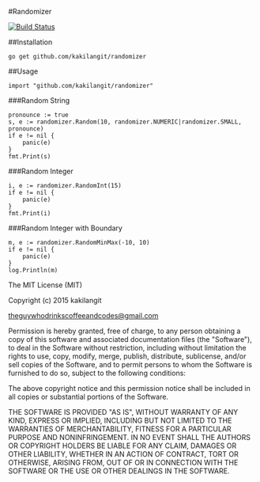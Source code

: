 #Randomizer

[![Build Status](https://travis-ci.org/kakilangit/randomizer.svg?branch=master)](https://travis-ci.org/kakilangit/randomizer)

##Installation

    go get github.com/kakilangit/randomizer

##Usage

    import "github.com/kakilangit/randomizer"

###Random String

    pronounce := true
    s, e := randomizer.Random(10, randomizer.NUMERIC|randomizer.SMALL, pronounce)
    if e != nil {
        panic(e)
    }
    fmt.Print(s)

###Random Integer

    i, e := randomizer.RandomInt(15)
    if e != nil {
        panic(e)
    }
    fmt.Print(i)

###Random Integer with Boundary

    m, e := randomizer.RandomMinMax(-10, 10)
    if e != nil {
        panic(e)
    }
    log.Println(m)

    


The MIT License (MIT)

Copyright (c) 2015 kakilangit 

theguywhodrinkscoffeeandcodes@gmail.com

Permission is hereby granted, free of charge, to any person obtaining a copy
of this software and associated documentation files (the "Software"), to deal
in the Software without restriction, including without limitation the rights
to use, copy, modify, merge, publish, distribute, sublicense, and/or sell
copies of the Software, and to permit persons to whom the Software is
furnished to do so, subject to the following conditions:

The above copyright notice and this permission notice shall be included in all
copies or substantial portions of the Software.

THE SOFTWARE IS PROVIDED "AS IS", WITHOUT WARRANTY OF ANY KIND, EXPRESS OR
IMPLIED, INCLUDING BUT NOT LIMITED TO THE WARRANTIES OF MERCHANTABILITY,
FITNESS FOR A PARTICULAR PURPOSE AND NONINFRINGEMENT. IN NO EVENT SHALL THE
AUTHORS OR COPYRIGHT HOLDERS BE LIABLE FOR ANY CLAIM, DAMAGES OR OTHER
LIABILITY, WHETHER IN AN ACTION OF CONTRACT, TORT OR OTHERWISE, ARISING FROM,
OUT OF OR IN CONNECTION WITH THE SOFTWARE OR THE USE OR OTHER DEALINGS IN THE
SOFTWARE.



